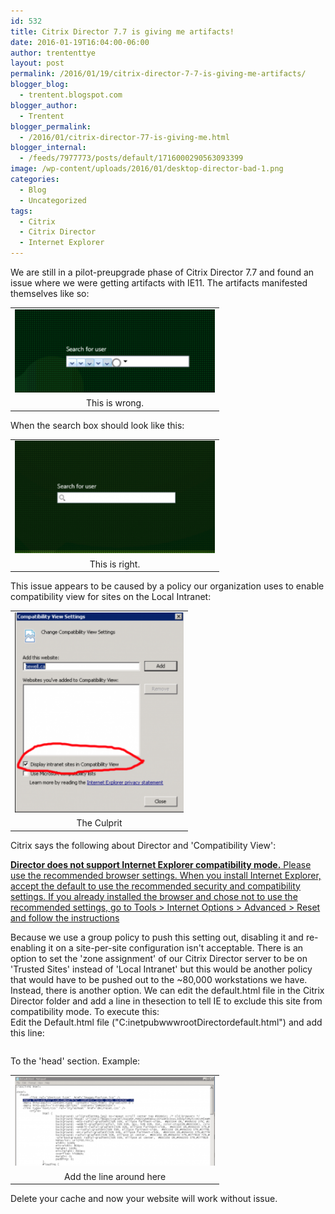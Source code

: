 ```yaml
---
id: 532
title: Citrix Director 7.7 is giving me artifacts!
date: 2016-01-19T16:04:00-06:00
author: trententtye
layout: post
permalink: /2016/01/19/citrix-director-7-7-is-giving-me-artifacts/
blogger_blog:
  - trentent.blogspot.com
blogger_author:
  - Trentent
blogger_permalink:
  - /2016/01/citrix-director-77-is-giving-me.html
blogger_internal:
  - /feeds/7977773/posts/default/1716000290563093399
image: /wp-content/uploads/2016/01/desktop-director-bad-1.png
categories:
  - Blog
  - Uncategorized
tags:
  - Citrix
  - Citrix Director
  - Internet Explorer
---
```

We are still in a pilot-preupgrade phase of Citrix Director 7.7 and found an issue where we were getting artifacts with IE11.  The artifacts manifested themselves like so:

<div>
</div>

<table style="margin-left: auto; margin-right: auto; text-align: center;" cellspacing="0" cellpadding="0" align="center">
  <tr>
    <td style="text-align: center;">
      <a style="margin-left: auto; margin-right: auto;" href="/wp-content/uploads/2016/01/desktop-director-bad-1.png"><img src="/wp-content/uploads/2016/01/desktop-director-bad-1-300x125.png" width="320" height="133" border="0" /></a>
    </td>
  </tr>
  
  <tr>
    <td style="text-align: center;">
      This is wrong.
    </td>
  </tr>
</table>

<div>
</div>

<div>
</div>

<div>
  When the search box should look like this:
</div>

<div>
</div>

<table style="margin-left: auto; margin-right: auto; text-align: center;" cellspacing="0" cellpadding="0" align="center">
  <tr>
    <td style="text-align: center;">
      <a style="margin-left: auto; margin-right: auto;" href="/wp-content/uploads/2016/01/director-good-1.png"><img src="/wp-content/uploads/2016/01/director-good-1-300x169.png" width="320" height="180" border="0" /></a>
    </td>
  </tr>
  
  <tr>
    <td style="text-align: center;">
      This is right.
    </td>
  </tr>
</table>

<div>
</div>

<div>
  This issue appears to be caused by a policy our organization uses to enable compatibility view for sites on the Local Intranet:
</div>

<table style="margin-left: auto; margin-right: auto; text-align: center;" cellspacing="0" cellpadding="0" align="center">
  <tr>
    <td style="text-align: center;">
      <a style="margin-left: auto; margin-right: auto;" href="/wp-content/uploads/2016/01/compatib-1.png"><img src="/wp-content/uploads/2016/01/compatib-1-254x300.png" width="270" height="320" border="0" /></a>
    </td>
  </tr>
  
  <tr>
    <td style="text-align: center;">
      The Culprit
    </td>
  </tr>
</table>

<div>
  Citrix says the following about Director and 'Compatibility View':
</div>

[**Director does not support Internet Explorer compatibility mode.** Please use the recommended browser settings. When you install Internet Explorer, accept the default to use the recommended security and compatibility settings. If you already installed the browser and chose not to use the recommended settings, go to Tools > Internet Options > Advanced > Reset and follow the instructions](https://www.citrix.com/blogs/2014/06/09/browser-best-practices-for-citrix-director-4/)

<div>
</div>

<div>
  Because we use a group policy to push this setting out, disabling it and re-enabling it on a site-per-site configuration isn't acceptable.  There is an option to set the 'zone assignment' of our Citrix Director server to be on 'Trusted Sites' instead of 'Local Intranet' but this would be another policy that would have to be pushed out to the ~80,000 workstations we have.  Instead, there is another option.  We can edit the default.html file in the Citrix Director folder and add a line in thesection to tell IE to exclude this site from compatibility mode.  To execute this:
</div>

<div>
</div>

<div>
  Edit the Default.html file ("C:inetpubwwwrootDirectordefault.html") and add this line:
</div>

<div>
  <pre class="lang:default decode:true "><meta http-equiv="X-UA-Compatible" content="IE=9; IE=8; IE=EDGE" /></pre>
</div>

To the 'head' section.  Example:

<div>
</div>

<table style="margin-left: auto; margin-right: auto; text-align: center;" cellspacing="0" cellpadding="0" align="center">
  <tr>
    <td style="text-align: center;">
      <a style="margin-left: auto; margin-right: auto;" href="/wp-content/uploads/2016/01/Screen-2BShot-2B2016-01-19-2Bat-2B3.03.26-2BPM-1.png"><img src="/wp-content/uploads/2016/01/Screen-2BShot-2B2016-01-19-2Bat-2B3.03.26-2BPM-1-300x135.png" width="320" height="143" border="0" /></a>
    </td>
  </tr>
  
  <tr>
    <td style="text-align: center;">
      Add the line around here
    </td>
  </tr>
</table>

<div>
  Delete your cache and now your website will work without issue.
</div>

<!-- AddThis Advanced Settings generic via filter on the_content -->

<!-- AddThis Share Buttons generic via filter on the_content -->
